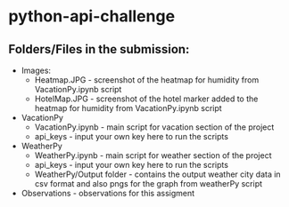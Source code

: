 # python-api-challenge
## Folders/Files in the submission:
  * Images:
    * Heatmap.JPG - screenshot of the heatmap for humidity from VacationPy.ipynb script
    * HotelMap.JPG - screenshot of the hotel marker added to the heatmap for humidity from VacationPy.ipynb script
  * VacationPy
    * VacationPy.ipynb - main script for vacation section of the project
    * api_keys - input your own key here to run the scripts
  * WeatherPy
    * WeatherPy.ipynb - main script for weather section of the project
    * api_keys - input your own key here to run the scripts
    * WeatherPy/Output folder - contains the output weather city data in csv format and also pngs for the graph from weatherPy script
  * Observations - observations for this assigment
